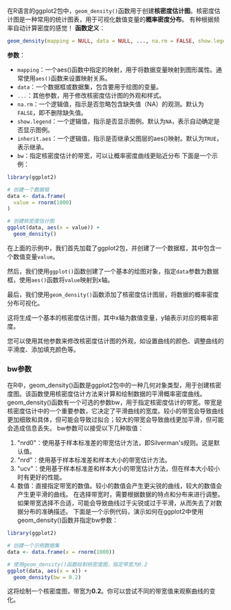在R语言的ggplot2包中，`geom_density()`函数用于创建**核密度估计图**。核密度估计图是一种常用的统计图表，用于可视化数值变量的**概率密度分布**。
有种根据频率自动计算密度的感觉！
**函数定义**：
```R
geom_density(mapping = NULL, data = NULL, ..., na.rm = FALSE, show.legend = NA, inherit.aes = TRUE)
```
**参数**：
- `mapping`：一个aes()函数中指定的映射，用于将数据变量映射到图形属性。通常使用`aes()`函数来设置映射关系。
- `data`：一个数据框或数据集，包含要用于绘图的变量。
- `...`：其他参数，用于修改核密度估计图的外观和样式。
- `na.rm`：一个逻辑值，指示是否忽略包含缺失值（NA）的观测。默认为`FALSE`，即不删除缺失值。
- `show.legend`：一个逻辑值，指示是否显示图例。默认为`NA`，表示自动确定是否显示图例。
- `inherit.aes`：一个逻辑值，指示是否继承父图层的aes()映射。默认为`TRUE`，表示继承。
- `bw`：指定核密度估计的带宽，可以让概率密度曲线更贴近分布
下面是一个示例：
```R
library(ggplot2)

# 创建一个数据框
data <- data.frame(
  value = rnorm(1000)
)

# 创建核密度估计图
ggplot(data, aes(x = value)) +
  geom_density()
```

在上面的示例中，我们首先加载了ggplot2包，并创建了一个数据框，其中包含一个数值变量`value`。

然后，我们使用`ggplot()`函数创建了一个基本的绘图对象，指定`data`参数为数据框，使用`aes()`函数将`value`映射到x轴。

最后，我们使用`geom_density()`函数添加了核密度估计图层，将数据的概率密度分布可视化。

这将生成一个基本的核密度估计图，其中x轴为数值变量，y轴表示对应的概率密度。

您可以使用其他参数来修改核密度估计图的外观，如设置曲线的颜色、调整曲线的平滑度、添加填充颜色等。


### bw参数
在R中，geom_density()函数是ggplot2包中的一种几何对象类型，用于创建核密度图。该函数使用核密度估计方法来计算和绘制数据的平滑概率密度曲线。
geom_density()函数有一个可选的参数bw，用于指定核密度估计的带宽。带宽是核密度估计中的一个重要参数，它决定了平滑曲线的宽度。较小的带宽会导致曲线更加细致和具体，但可能会导致过拟合；较大的带宽会导致曲线更加平滑，但可能会造成信息丢失。
bw参数可以接受以下几种取值：
1. "nrd0"：使用基于样本标准差的带宽估计方法，即Silverman's规则。这是默认值。
2. "nrd"：使用基于样本标准差和样本大小的带宽估计方法。
3. "ucv"：使用基于样本标准差和样本大小的带宽估计方法，但在样本大小较小时有更好的性能。
4. 数值：直接指定带宽的数值。较小的数值会产生更尖锐的曲线，较大的数值会产生更平滑的曲线。
在选择带宽时，需要根据数据的特点和分布来进行调整。如果带宽选择不合适，可能会导致曲线过于尖锐或过于平滑，从而失去了对数据分布的准确描述。
下面是一个示例代码，演示如何在ggplot2中使用geom_density()函数并指定bw参数：
```R
library(ggplot2)

# 创建一个示例数据集
data <- data.frame(x = rnorm(1000))

# 使用geom_density()函数绘制核密度图，指定带宽为0.2
ggplot(data, aes(x = x)) +
  geom_density(bw = 0.2)
```
这将绘制一个核密度图，带宽为**0.2**。你可以尝试不同的带宽值来观察曲线的变化。